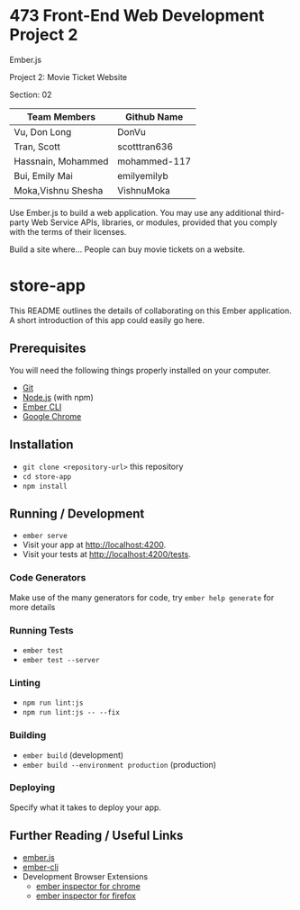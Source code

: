 # 473 Front-End Web Development Project 2
Ember.js

Project 2: Movie Ticket Website

Section: 02

| Team Members              | Github Name   |
| -------------             | ------------- |
| Vu, Don Long              | DonVu         |
| Tran, Scott               | scotttran636  |
| Hassnain, Mohammed        | mohammed-117  |
| Bui, Emily Mai            | emilyemilyb   |
| Moka,Vishnu Shesha        | VishnuMoka    |

Use Ember.js to build a web application. You may use any additional third-party Web Service APIs, libraries, or modules, provided that you comply with the terms of their licenses.

Build a site where...
People can buy movie tickets on a website.



# store-app

This README outlines the details of collaborating on this Ember application.
A short introduction of this app could easily go here.

## Prerequisites

You will need the following things properly installed on your computer.

* [Git](https://git-scm.com/)
* [Node.js](https://nodejs.org/) (with npm)
* [Ember CLI](https://ember-cli.com/)
* [Google Chrome](https://google.com/chrome/)

## Installation

* `git clone <repository-url>` this repository
* `cd store-app`
* `npm install`

## Running / Development

* `ember serve`
* Visit your app at [http://localhost:4200](http://localhost:4200).
* Visit your tests at [http://localhost:4200/tests](http://localhost:4200/tests).

### Code Generators

Make use of the many generators for code, try `ember help generate` for more details

### Running Tests

* `ember test`
* `ember test --server`

### Linting

* `npm run lint:js`
* `npm run lint:js -- --fix`

### Building

* `ember build` (development)
* `ember build --environment production` (production)

### Deploying

Specify what it takes to deploy your app.

## Further Reading / Useful Links

* [ember.js](https://emberjs.com/)
* [ember-cli](https://ember-cli.com/)
* Development Browser Extensions
  * [ember inspector for chrome](https://chrome.google.com/webstore/detail/ember-inspector/bmdblncegkenkacieihfhpjfppoconhi)
  * [ember inspector for firefox](https://addons.mozilla.org/en-US/firefox/addon/ember-inspector/)
